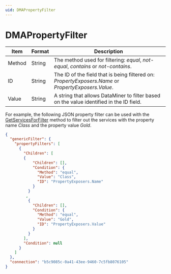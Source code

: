 ```yaml
---
uid: DMAPropertyFilter
---
```


# DMAPropertyFilter

| Item   | Format | Description |
|--------|--------|-------------|
| Method | String | The method used for filtering: *equal*, *not-equal*, *contains* or *not-contains*. |
| ID     | String | The ID of the field that is being filtered on: *PropertyExposers.Name* or *PropertyExposers.Value*. |
| Value  | String | A string that allows DataMiner to filter based on the value identified in the ID field. |

For example, the following JSON property filter can be used with the [GetServicesForFilter](xref:GetServicesForFilter) method to filter out the services with the property name *Class* and the property value *Gold*.

```json
{
  "genericFilter": {
    "propertyFilters": [
      {
        "Children": [
        {
            "Children": [],
            "Condition": {
              "Method": "equal",
              "Value": "Class",
              "ID": "PropertyExposers.Name"
            }
          }
         ,
          {
            "Children": [],
            "Condition": {
              "Method": "equal",
              "Value": "Gold",
              "ID": "PropertyExposers.Value"
            }
          }
        ],
        "Condition": null
      }
    ]
  },
  "connection": "b5c9085c-0a41-43ee-9460-7c5fb8076105"
}
```
